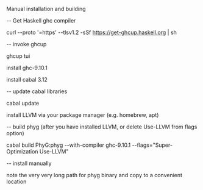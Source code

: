 Manual installation and building

-- Get Haskell ghc compiler

curl --proto '=https' --tlsv1.2 -sSf https://get-ghcup.haskell.org | sh

-- invoke ghcup

ghcup tui

install ghc-9.10.1

install cabal 3.12

-- update cabal libraries

cabal update

install LLVM via your package manager (e.g. homebrew, apt)

-- build phyg (after you have installed LLVM, or delete Use-LLVM from flags option)

cabal build PhyG:phyg --with-compiler ghc-9.10.1 --flags="Super-Optimization Use-LLVM"

-- install manually

note the very very long path for phyg binary and copy to a convenient location

